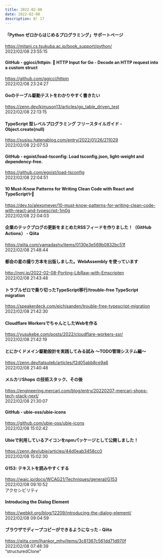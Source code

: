 ```yaml
---
title: 2022-02-08
date: 2022-02-08
description: B! 17
---
```


#### 「Python ゼロからはじめるプログラミング」サポートページ
https://mitani.cs.tsukuba.ac.jp/book_support/python/<br>
2022/02/08 23:55:15<br>


#### GitHub - ggicci/httpin: 🍡 HTTP Input for Go - Decode an HTTP request into a custom struct
https://github.com/ggicci/httpin<br>
2022/02/08 23:24:27<br>


#### Goのテーブル駆動テストをわかりやすく書きたい
https://zenn.dev/kimuson13/articles/go_table_driven_test<br>
2022/02/08 22:13:15<br>


#### TypeScript 型レベルプログラミング フリースタイルガイド - Object.create(null)
https://susisu.hatenablog.com/entry/2022/01/26/211029<br>
2022/02/08 22:07:53<br>


#### GitHub - egoist/load-tsconfig: Load tsconfig.json, light-weight and dependency-free.
https://github.com/egoist/load-tsconfig<br>
2022/02/08 22:04:51<br>


#### 10 Must-Know Patterns for Writing Clean Code with React and TypeScript✨🛀
https://dev.to/alexomeyer/10-must-know-patterns-for-writing-clean-code-with-react-and-typescript-1m0g<br>
2022/02/08 22:04:03<br>


#### 企業のテックブログの更新をまとめたRSSフィードを作りました！（GitHub Actions） - Qiita
https://qiita.com/yamadashy/items/0130e3e569b0832bc51f<br>
2022/02/08 21:48:44<br>


#### 都会の星の撮り方本を出版しました。WebAssembly を使っています
http://nmi.jp/2022-02-08-Porting-LibRaw-with-Emscripten<br>
2022/02/08 21:43:48<br>


#### トラブルゼロで乗り切ったTypeScript移行/trouble-free TypeScript migration
https://speakerdeck.com/eichisanden/trouble-free-typescript-migration<br>
2022/02/08 21:42:30<br>


#### Cloudflare WorkersでちゃんとしたWebを作る
https://yusukebe.com/posts/2022/cloudflare-workers-ssr/<br>
2022/02/08 21:42:19<br>


#### とにかくドメイン駆動設計を実践してみる試み ～TODO管理システム編～
https://zenn.dev/tatsuteb/articles/f2d05abb8ce9a6<br>
2022/02/08 21:40:48<br>


#### メルカリShops の技術スタック、その後
https://engineering.mercari.com/blog/entry/20220207-mercari-shops-tech-stack-next/<br>
2022/02/08 21:30:07<br>


#### GitHub - ubie-oss/ubie-icons
https://github.com/ubie-oss/ubie-icons<br>
2022/02/08 15:02:42<br>


#### Ubieで利用しているアイコンをnpmパッケージとして公開しました！
https://zenn.dev/ubie/articles/44d0eab3458cc0<br>
2022/02/08 15:02:30<br>


#### G153: テキストを読みやすくする
https://waic.jp/docs/WCAG21/Techniques/general/G153<br>
2022/02/08 09:10:52<br>
アクセシビリティ


#### Introducing the Dialog Element
https://webkit.org/blog/12209/introducing-the-dialog-element/<br>
2022/02/08 09:04:59<br>


#### ブラウザでディープコピーができるようになった - Qiita
https://qiita.com/lhankor_mhy/items/3c81367c561dd71d970f<br>
2022/02/08 07:48:39<br>
“structuredClone”


